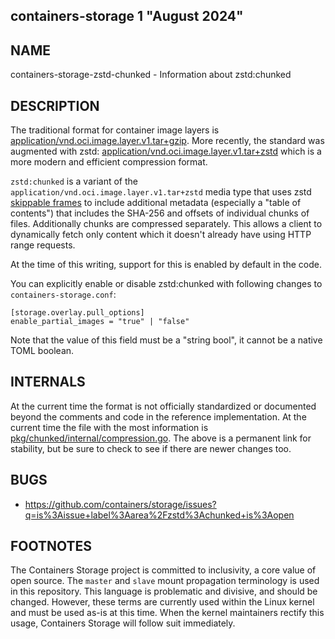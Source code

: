 ## containers-storage 1 "August 2024"

## NAME
containers-storage-zstd-chunked - Information about zstd:chunked


## DESCRIPTION

The traditional format for container image layers is [application/vnd.oci.image.layer.v1.tar+gzip](https://github.com/opencontainers/image-spec/blob/main/layer.md#gzip-media-types).
More recently, the standard was augmented with zstd: [application/vnd.oci.image.layer.v1.tar+zstd](https://github.com/opencontainers/image-spec/blob/main/layer.md#zstd-media-types)
which is a more modern and efficient compression format.

`zstd:chunked` is a variant of the `application/vnd.oci.image.layer.v1.tar+zstd` media type that
uses zstd [skippable frames](https://github.com/facebook/zstd/blob/dev/doc/zstd_compression_format.md#skippable-frames)
to include additional metadata (especially a "table of contents") that includes the SHA-256 and offsets of individual chunks of files.
Additionally chunks are compressed separately. This allows a client to dynamically fetch only content which
it doesn't already have using HTTP range requests.

At the time of this writing, support for this is enabled by default in the code.

You can explicitly enable or disable zstd:chunked with following changes to `containers-storage.conf`:

```
[storage.overlay.pull_options]
enable_partial_images = "true" | "false"
```

Note that the value of this field must be a "string bool", it cannot be a native TOML boolean.

## INTERNALS

At the current time the format is not officially standardized or documented beyond
the comments and code in the reference implementation. At the current time
the file with the most information is [pkg/chunked/internal/compression.go](https://github.com/containers/storage/blob/39d469c34c96db67062e25954bc9d18f2bf6dae3/pkg/chunked/internal/compression.go).
The above is a permanent link for stability, but be sure to check to see if there are newer changes too.

## BUGS

- https://github.com/containers/storage/issues?q=is%3Aissue+label%3Aarea%2Fzstd%3Achunked+is%3Aopen

## FOOTNOTES
The Containers Storage project is committed to inclusivity, a core value of open source.
The `master` and `slave` mount propagation terminology is used in this repository.
This language is problematic and divisive, and should be changed.
However, these terms are currently used within the Linux kernel and must be used as-is at this time.
When the kernel maintainers rectify this usage, Containers Storage will follow suit immediately.
